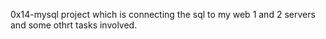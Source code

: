 0x14-mysql project which is connecting the sql to my web 1 and 2 servers and some othrt tasks involved.